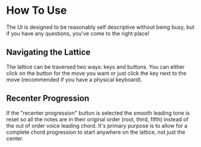 # How To Use

The UI is designed to be reasonably self descriptive without being busy, but if you have any questions, you've come to the right place!

## Navigating the Lattice

The lattice can be traversed two ways: keys and buttons. You can either click on the button for the move you want or just click the key next to the move (recommended if you have a physical keyboard).

## Recenter Progression

If the "recenter progression" button is selected the smooth leading tone is reset so all the notes are in their original order (root, third, fifth) instead of the out of order voice leading chord. It's primary purpose is to allow for a complete chord progression to start anywhere on the lattice, not just the center.

